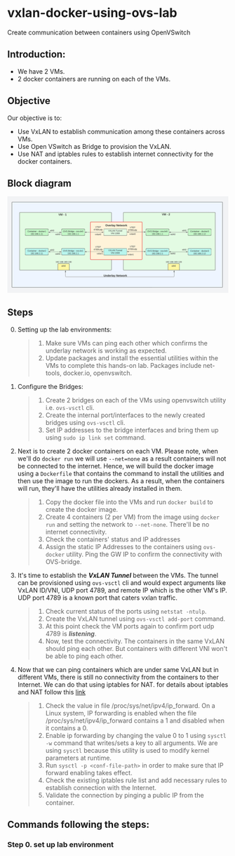 # vxlan-docker-using-ovs-lab
Create communication between containers using OpenVSwitch 
## Introduction:
- We have 2 VMs. 
- 2 docker containers are running on each of the VMs.
## Objective 
Our objective is to: 
- Use VxLAN to establish communication among these containers across VMs.
- Use Open VSwitch as Bridge to provision the VxLAN.
- Use NAT and iptables rules to establish internet connectivity for the docker containers. 
## Block diagram 
![vxlan-vxlan-ovs-block-diagram](https://github.com/UmmeyHumayra/vxlan-docker-using-ovs-lab/blob/assignment/vxlan-vxlan-ovs.jpeg)
## Steps

0. Setting up the lab environments: 
    >1. Make sure VMs can ping each other which confirms the underlay network is working as expected.
    >2. Update packages and install the essential utilities within the VMs to complete this hands-on lab. Packages include net-tools, docker.io, openvswitch.

1. Configure the Bridges:
    >1. Create 2 bridges on each of the VMs using openvswitch utility i.e. `ovs-vsctl` cli.
    >2. Create the internal port/interfaces to the newly created bridges using `ovs-vsctl` cli.
    >3. Set IP addresses to the bridge interfaces and bring them up using `sudo ip link set` command.

2. Next is to create 2 docker containers on each VM. Please note, when we'll do `docker run` we will use `--net=none` as a result containers will not be connected to the internet. Hence, we will build the docker image using a `Dockerfile` that contains the command to install the utilities and then use the image to run the dockers. As a result, when the containers will run, they'll have the utilities already installed in them.
    >1. Copy the docker file into the VMs and run `docker build` to create the docker image.
    >2. Create 4 containers (2 per VM) from the image using `docker run` and setting the network to `--net-none`. There'll be no internet connectivity. 
    >3. Check the containers' status and IP addresses
    >4. Assign the static IP Addresses to the containers using `ovs-docker` utility. Ping the GW IP to confirm the connectivity with OVS-bridge.

3. It's time to establish the ***VxLAN Tunnel*** between the VMs. The tunnel can be provisioned using `ovs-vsctl` cli and would expect arguments like VxLAN ID/VNI, UDP port 4789, and remote IP which is the other VM's IP. UDP port 4789 is a known port that caters vxlan traffic.
    >1. Check current status of the ports using `netstat -ntulp`.
    >2. Create the VxLAN tunnel using `ovs-vsctl add-port` command. 
    >3. At this point check the VM ports again to confirm port udp 4789 is ***listening***.
    >4. Now, test the connectivity. The containers in the same VxLAN should ping each other. But containers with different VNI won't be able to ping each other. 

4. Now that we can ping containers which are under same VxLAN but in different VMs, there is still no connectivity from the containers to ther Internet. We can do that using iptables for NAT. for details about iptables and NAT follow this [link](https://access.redhat.com/documentation/en-us/red_hat_enterprise_linux/4/html/security_guide/s1-firewall-ipt-fwd) 
    >1. Check the value in file /proc/sys/net/ipv4/ip_forward. On a Linux system, IP forwarding is enabled when the file /proc/sys/net/ipv4/ip_forward contains a 1 and disabled when it contains a 0. 
    >2. Enable ip forwarding by changing the value 0 to 1 using `sysctl -w` command that writes/sets a key to all arguments. We are using `sysctl` because this utility is used to modify kernel parameters at runtime.  
    >3. Run `sysctl -p <conf-file-path>` in order to make sure that IP forward enabling takes effect. 
    >4. Check the existing iptables rule list and add necessary rules to establish connection with the Internet.
    >5. Validate the connection by pinging a public IP from the container. 

## Commands following the steps: 
### Step 0. set up lab environment
 